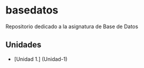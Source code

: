 # basedatos
Repositorio dedicado a la asignatura de Base de Datos

## Unidades
- [Unidad 1.] (Unidad-1)
